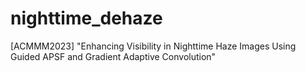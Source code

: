 # nighttime_dehaze
[ACMMM2023] "Enhancing Visibility in Nighttime Haze Images Using Guided APSF and Gradient Adaptive Convolution"
